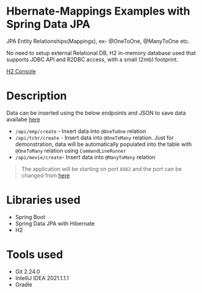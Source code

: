 # Hbernate-Mappings Examples with Spring Data JPA
JPA Entity Relationships(Mappings), ex- @OneToOne, @ManyToOne etc. 

No need to setup external Relational DB, H2 in-memory database used that supports JDBC API and R2DBC access, with a small (2mb) footprint.

[H2 Console](http://localhost:8082/h2-console/)

# Description

Data can be inserted using the below endpoints and JSON to save data availabe [here](/src/main/resources/static/json/)
* `/api/emp/create` - Insert data into `@OneToOne` relation
* `/api/tchr/create` - Insert data into `@OneToMany` relation. Just for demonstration, data will be automatically populated into the table 
                   with `@OneToMany` relation using `CommandLineRunner`
* `/api/movie/create`- Insert data into `@ManyToMany` relation


> The application will be starting on port `8082` and the port can be changed from [here](/src/main/resources/application.properties)

# Libraries used

* Spring Boot
* Spring Data JPA with Hibernate
* H2
# Tools used
* Git 2.24.0
* IntelliJ IDEA 2021.1.1.1
* Gradle

